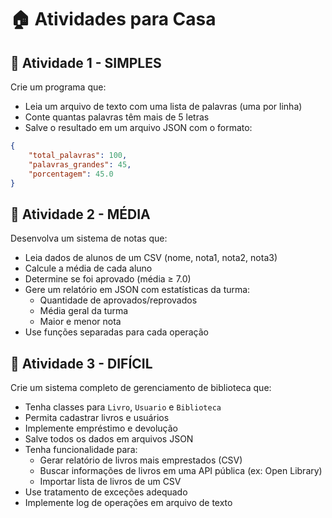 # 🏠 Atividades para Casa

## 📝 **Atividade 1 - SIMPLES**

Crie um programa que:

- Leia um arquivo de texto com uma lista de palavras (uma por linha)
- Conte quantas palavras têm mais de 5 letras
- Salve o resultado em um arquivo JSON com o formato:

```json
{
    "total_palavras": 100,
    "palavras_grandes": 45,
    "porcentagem": 45.0
}
```

## 📝 **Atividade 2 - MÉDIA**

Desenvolva um sistema de notas que:

- Leia dados de alunos de um CSV (nome, nota1, nota2, nota3)
- Calcule a média de cada aluno
- Determine se foi aprovado (média ≥ 7.0)
- Gere um relatório em JSON com estatísticas da turma:
  - Quantidade de aprovados/reprovados
  - Média geral da turma
  - Maior e menor nota
- Use funções separadas para cada operação

## 📝 **Atividade 3 - DIFÍCIL**

Crie um sistema completo de gerenciamento de biblioteca que:

- Tenha classes para `Livro`, `Usuario` e `Biblioteca`
- Permita cadastrar livros e usuários
- Implemente empréstimo e devolução
- Salve todos os dados em arquivos JSON
- Tenha funcionalidade para:
  - Gerar relatório de livros mais emprestados (CSV)
  - Buscar informações de livros em uma API pública (ex: Open Library)
  - Importar lista de livros de um CSV
- Use tratamento de exceções adequado
- Implemente log de operações em arquivo de texto